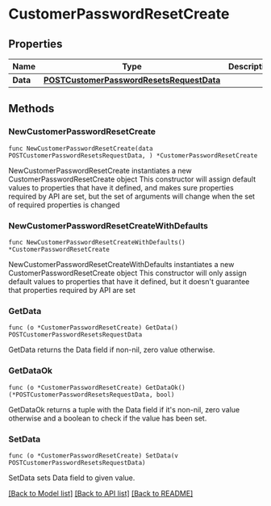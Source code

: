 # CustomerPasswordResetCreate

## Properties

Name | Type | Description | Notes
------------ | ------------- | ------------- | -------------
**Data** | [**POSTCustomerPasswordResetsRequestData**](POSTCustomerPasswordResetsRequestData.md) |  | 

## Methods

### NewCustomerPasswordResetCreate

`func NewCustomerPasswordResetCreate(data POSTCustomerPasswordResetsRequestData, ) *CustomerPasswordResetCreate`

NewCustomerPasswordResetCreate instantiates a new CustomerPasswordResetCreate object
This constructor will assign default values to properties that have it defined,
and makes sure properties required by API are set, but the set of arguments
will change when the set of required properties is changed

### NewCustomerPasswordResetCreateWithDefaults

`func NewCustomerPasswordResetCreateWithDefaults() *CustomerPasswordResetCreate`

NewCustomerPasswordResetCreateWithDefaults instantiates a new CustomerPasswordResetCreate object
This constructor will only assign default values to properties that have it defined,
but it doesn't guarantee that properties required by API are set

### GetData

`func (o *CustomerPasswordResetCreate) GetData() POSTCustomerPasswordResetsRequestData`

GetData returns the Data field if non-nil, zero value otherwise.

### GetDataOk

`func (o *CustomerPasswordResetCreate) GetDataOk() (*POSTCustomerPasswordResetsRequestData, bool)`

GetDataOk returns a tuple with the Data field if it's non-nil, zero value otherwise
and a boolean to check if the value has been set.

### SetData

`func (o *CustomerPasswordResetCreate) SetData(v POSTCustomerPasswordResetsRequestData)`

SetData sets Data field to given value.



[[Back to Model list]](../README.md#documentation-for-models) [[Back to API list]](../README.md#documentation-for-api-endpoints) [[Back to README]](../README.md)


